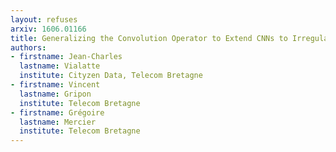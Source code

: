 ```yaml
---
layout: refuses
arxiv: 1606.01166
title: Generalizing the Convolution Operator to Extend CNNs to Irregular Domains
authors:
- firstname: Jean-Charles
  lastname: Vialatte
  institute: Cityzen Data, Telecom Bretagne
- firstname: Vincent
  lastname: Gripon
  institute: Telecom Bretagne
- firstname: Grégoire
  lastname: Mercier
  institute: Telecom Bretagne
---
```

